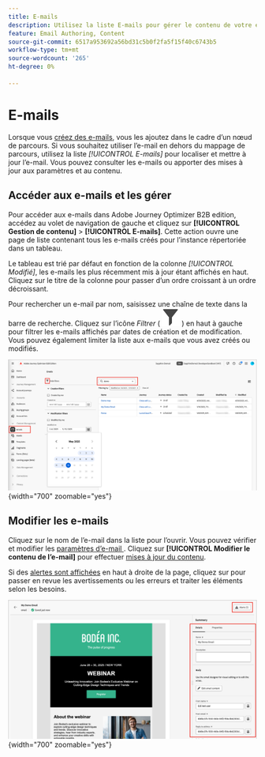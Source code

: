 ```yaml
---
title: E-mails
description: Utilisez la liste E-mails pour gérer le contenu de votre e-mail dans Adobe Journey Optimizer B2B edition. Vous pouvez facilement évaluer et mettre à jour les e-mails dans vos parcours.
feature: Email Authoring, Content
source-git-commit: 6517a953692a56bd31c5b0f2fa5f15f40c6743b5
workflow-type: tm+mt
source-wordcount: '265'
ht-degree: 0%

---
```


# E-mails

Lorsque vous [créez des e-mails](./add-email.md), vous les ajoutez dans le cadre d’un nœud de parcours. Si vous souhaitez utiliser l’e-mail en dehors du mappage de parcours, utilisez la liste _[!UICONTROL E-mails]_ pour localiser et mettre à jour l’e-mail. Vous pouvez consulter les e-mails ou apporter des mises à jour aux paramètres et au contenu.

## Accéder aux e-mails et les gérer

Pour accéder aux e-mails dans Adobe Journey Optimizer B2B edition, accédez au volet de navigation de gauche et cliquez sur **[!UICONTROL Gestion de contenu]** > **[!UICONTROL E-mails]**. Cette action ouvre une page de liste contenant tous les e-mails créés pour l’instance répertoriée dans un tableau.

Le tableau est trié par défaut en fonction de la colonne _[!UICONTROL Modifié]_, les e-mails les plus récemment mis à jour étant affichés en haut. Cliquez sur le titre de la colonne pour passer d’un ordre croissant à un ordre décroissant.

Pour rechercher un e-mail par nom, saisissez une chaîne de texte dans la barre de recherche. Cliquez sur l’icône _Filtrer_ ( ![Icône Filtrer](../assets/do-not-localize/icon-filter.svg) ) en haut à gauche pour filtrer les e-mails affichés par dates de création et de modification. Vous pouvez également limiter la liste aux e-mails que vous avez créés ou modifiés.

![Accédez à la bibliothèque de modèles d’e-mail et filtrez par nom et dates](./assets/emails-list-filtered.png){width="700" zoomable="yes"}

## Modifier les e-mails

Cliquez sur le nom de l’e-mail dans la liste pour l’ouvrir. Vous pouvez vérifier et modifier les [ paramètres d’e-mail ](./add-email.md#define-the-email-settings). Cliquez sur **[!UICONTROL Modifier le contenu de l’e-mail]** pour effectuer [mises à jour du contenu](./email-authoring.md).

Si des [alertes sont affichées](./add-email.md#check-alerts) en haut à droite de la page, cliquez sur pour passer en revue les avertissements ou les erreurs et traiter les éléments selon les besoins.

![Ouvrir l’e-mail pour effectuer des mises à jour](./assets/email-open-update.png){width="700" zoomable="yes"}
